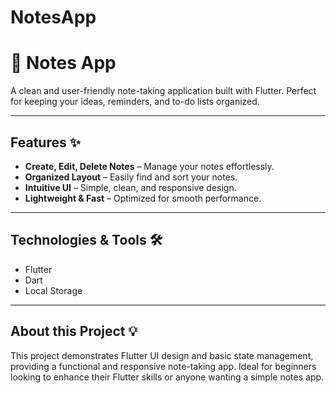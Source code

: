 # NotesApp

# 📝 Notes App

A clean and user-friendly note-taking application built with Flutter. Perfect for keeping your ideas, reminders, and to-do lists organized.

---

## Features ✨
- **Create, Edit, Delete Notes** – Manage your notes effortlessly.  
- **Organized Layout** – Easily find and sort your notes.  
- **Intuitive UI** – Simple, clean, and responsive design.  
- **Lightweight & Fast** – Optimized for smooth performance.  

---

## Technologies & Tools 🛠
- Flutter  
- Dart  
- Local Storage  

---

## About this Project 💡
This project demonstrates Flutter UI design and basic state management, providing a functional and responsive note-taking app. Ideal for beginners looking to enhance their Flutter skills or anyone wanting a simple notes app.
